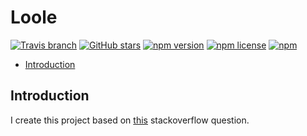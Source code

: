 # Loole
[![Travis branch](https://img.shields.io/travis/1995parham/loole/master.svg?style=flat-square)](https://travis-ci.org/1995parham/loole)
[![GitHub stars](https://img.shields.io/github/stars/1995parham/loole.svg?style=flat-square)](https://github.com/1995parham/loole/stargazers)
[![npm version](https://img.shields.io/npm/v/loole.svg?style=flat-square)](https://www.npmjs.com/package/krtp)
[![npm license](https://img.shields.io/npm/l/loole.svg?style=flat-square)]()
[![npm](https://img.shields.io/npm/dw/loole.svg?style=flat-square)]()

- [Introduction](#introduction)
## Introduction
I create this project based on [this](https://stackoverflow.com/questions/44505223/how-to-simulate-bash-process-substitution-with-node-js) stackoverflow question.

